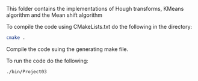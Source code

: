 This folder contains the implementations of Hough transforms, KMeans algorithm and the Mean shift algorithm

To compile the code using CMakeLists.txt do the following in the directory:
```bash
cmake .
```

Compile the code suing the generating make file.

To run the code do the following:
```bash
./bin/Project03
```
